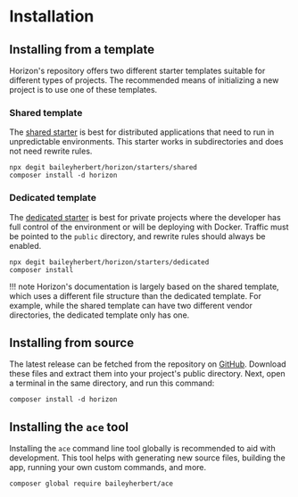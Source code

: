 # Installation

## Installing from a template

Horizon's repository offers two different starter templates suitable for different types of projects. The recommended
means of initializing a new project is to use one of these templates.

### Shared template

The [shared starter](https://github.com/baileyherbert/horizon/tree/master/starters/shared) is best for distributed
applications that need to run in unpredictable environments. This starter works in subdirectories and does not need
rewrite rules.

```
npx degit baileyherbert/horizon/starters/shared
composer install -d horizon
```

### Dedicated template

The [dedicated starter](https://github.com/baileyherbert/horizon/tree/master/starters/dedicated) is best for private
projects where the developer has full control of the environment or will be deploying with Docker. Traffic must be
pointed to the `public` directory, and rewrite rules should always be enabled.

```
npx degit baileyherbert/horizon/starters/dedicated
composer install
```

!!! note
	Horizon's documentation is largely based on the shared template, which uses a different file structure than the
	dedicated template. For example, while the shared template can have two different vendor directories, the dedicated
	template only has one.

## Installing from source

The latest release can be fetched from the repository on [GitHub](https://github.com/baileyherbert/horizon/releases).
Download these files and extract them into your project's public directory. Next, open a terminal in the same directory,
and run this command:

```
composer install -d horizon
```

## Installing the `ace` tool

Installing the `ace` command line tool globally is recommended to aid with development. This tool helps with generating
new source files, building the app, running your own custom commands, and more.

```
composer global require baileyherbert/ace
```
